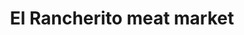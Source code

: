 ---
title: "El Rancherito meat market"
url: /laredo/el-rancherito-meat-market/
shop: supermarket
---